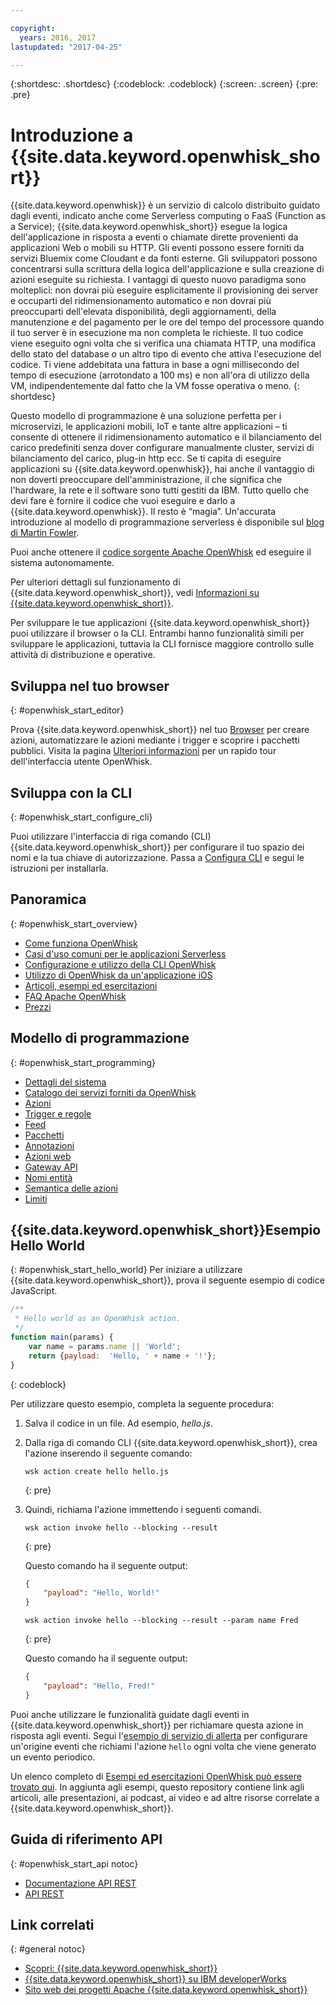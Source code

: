 ```yaml
---

copyright:
  years: 2016, 2017
lastupdated: "2017-04-25"

---
```


{:shortdesc: .shortdesc}
{:codeblock: .codeblock}
{:screen: .screen}
{:pre: .pre}

# Introduzione a {{site.data.keyword.openwhisk_short}}


{{site.data.keyword.openwhisk}} è un servizio di calcolo distribuito guidato dagli eventi, indicato anche come Serverless computing o FaaS (Function as a Service); {{site.data.keyword.openwhisk_short}} esegue la logica dell'applicazione in risposta a eventi o chiamate dirette provenienti da applicazioni Web o mobili su HTTP. Gli eventi possono essere forniti da servizi Bluemix come Cloudant e da fonti esterne. Gli sviluppatori possono concentrarsi sulla scrittura della logica dell'applicazione e sulla creazione di azioni eseguite su richiesta.
I vantaggi di questo nuovo paradigma sono molteplici: non dovrai più eseguire esplicitamente il provisioning dei server e occuparti del ridimensionamento automatico e non dovrai più preoccuparti dell'elevata disponibilità, degli aggiornamenti, della manutenzione e del pagamento per le ore del tempo del processore quando il tuo server è in esecuzione ma non completa le richieste.
Il tuo codice viene eseguito ogni volta che si verifica una chiamata HTTP, una modifica dello stato del database o un altro tipo di evento che attiva l'esecuzione del codice.
Ti viene addebitata una fattura in base a ogni millisecondo del tempo di esecuzione (arrotondato a 100 ms) e non all'ora di utilizzo della VM, indipendentemente dal fatto che la VM fosse operativa o meno.
{: shortdesc}

Questo modello di programmazione è una soluzione perfetta per i microservizi, le applicazioni mobili, IoT e tante altre applicazioni – ti consente di ottenere il ridimensionamento automatico e il bilanciamento del carico predefiniti senza dover configurare manualmente cluster, servizi di bilanciamento del carico, plug-in http ecc. Se ti capita di eseguire applicazioni su {{site.data.keyword.openwhisk}}, hai anche il vantaggio di non doverti preoccupare dell'amministrazione, il che significa che l'hardware, la rete e il software sono tutti gestiti da IBM. Tutto quello che devi fare è fornire il codice che vuoi eseguire e darlo a {{site.data.keyword.openwhisk}}. Il resto è “magia”. Un'accurata introduzione al modello di programmazione serverless è disponibile sul [blog di Martin Fowler](https://martinfowler.com/articles/serverless.html).

Puoi anche ottenere il [codice sorgente Apache OpenWhisk](https://github.com/openwhisk/openwhisk) ed eseguire il sistema autonomamente.

Per ulteriori dettagli sul funzionamento di {{site.data.keyword.openwhisk_short}}, vedi [Informazioni su {{site.data.keyword.openwhisk_short}}](./openwhisk_about.html).

Per sviluppare le tue applicazioni {{site.data.keyword.openwhisk_short}} puoi utilizzare il browser o la CLI.
Entrambi hanno funzionalità simili per sviluppare le applicazioni, tuttavia la CLI fornisce maggiore controllo sulle attività di distribuzione e operative.

## Sviluppa nel tuo browser
{: #openwhisk_start_editor}

Prova {{site.data.keyword.openwhisk_short}} nel tuo [Browser](https://console.{DomainName}/openwhisk/editor) per creare azioni, automatizzare le azioni mediante i trigger e scoprire i pacchetti pubblici. 
Visita la pagina [Ulteriori informazioni](https://console.{DomainName}/openwhisk/learn) per un rapido tour dell'interfaccia utente OpenWhisk.

## Sviluppa con la CLI
{: #openwhisk_start_configure_cli}

Puoi utilizzare l'interfaccia di riga comando (CLI) {{site.data.keyword.openwhisk_short}} per configurare il tuo spazio dei nomi e la tua chiave di autorizzazione.
Passa a [Configura CLI](https://console.{DomainName}/openwhisk/cli) e segui le istruzioni per installarla.

## Panoramica
{: #openwhisk_start_overview}
- [Come funziona OpenWhisk](./openwhisk_about.html)
- [Casi d'uso comuni per le applicazioni Serverless](./openwhisk_use_cases.html)
- [Configurazione e utilizzo della CLI OpenWhisk](./openwhisk_cli.html)
- [Utilizzo di OpenWhisk da un'applicazione iOS](./openwhisk_mobile_sdk.html)
- [Articoli, esempi ed esercitazioni](https://github.com/openwhisk/openwhisk-external-resources)
- [FAQ Apache OpenWhisk](http://openwhisk.org/faq)
- [Prezzi](https://console.ng.bluemix.net/openwhisk/learn/pricing)

## Modello di programmazione
{: #openwhisk_start_programming}
- [Dettagli del sistema](./openwhisk_reference.html)
- [Catalogo dei servizi forniti da OpenWhisk](./openwhisk_catalog.html)
- [Azioni](./openwhisk_actions.html)
- [Trigger e regole](./openwhisk_triggers_rules.html)
- [Feed](./openwhisk_feeds.html)
- [Pacchetti](./openwhisk_packages.html)
- [Annotazioni](./openwhisk_annotations.html)
- [Azioni web](./openwhisk_webactions.html)
- [Gateway API](./openwhisk_apigateway.html)
- [Nomi entità](./openwhisk_reference.html#openwhisk_entities)
- [Semantica delle azioni](./openwhisk_reference.html#openwhisk_semantics)
- [Limiti](./openwhisk_reference.html#openwhisk_syslimits)

## {{site.data.keyword.openwhisk_short}}Esempio Hello World
{: #openwhisk_start_hello_world}
Per iniziare a utilizzare {{site.data.keyword.openwhisk_short}}, prova il seguente esempio di codice JavaScript.

```javascript
/**
 * Hello world as an OpenWhisk action.
 */
function main(params) {
    var name = params.name || 'World';
    return {payload:  'Hello, ' + name + '!'};
}
```
{: codeblock}

Per utilizzare questo esempio, completa la seguente procedura:

1. Salva il codice in un file. Ad esempio, *hello.js*.

2. Dalla riga di comando CLI {{site.data.keyword.openwhisk_short}}, crea l'azione inserendo il seguente comando:

    ```
    wsk action create hello hello.js
    ```
    {: pre}

3. Quindi, richiama l'azione immettendo i seguenti comandi.

    ```
    wsk action invoke hello --blocking --result
    ```
    {: pre}  

    Questo comando ha il seguente output:

    ```json
    {
        "payload": "Hello, World!"
    }
    ```
    
    ```
    wsk action invoke hello --blocking --result --param name Fred
    ```
    {: pre}  

    Questo comando ha il seguente output:

    ```json
    {
        "payload": "Hello, Fred!"
    }
    ```

Puoi anche utilizzare le funzionalità guidate dagli eventi in {{site.data.keyword.openwhisk_short}} per richiamare questa azione in risposta agli eventi. Segui l'[esempio di servizio di allerta](./openwhisk_packages.html#openwhisk_packages_trigger) per configurare un'origine eventi che richiami l'azione `hello` ogni volta che viene generato un evento periodico.

Un elenco completo di [Esempi ed esercitazioni OpenWhisk può essere trovato qui](https://github.com/openwhisk/openwhisk-external-resources#sample-applications). In aggiunta agli esempi, questo repository contiene link agli articoli, alle presentazioni, ai podcast, ai video e ad altre risorse correlate a {{site.data.keyword.openwhisk_short}}.

## Guida di riferimento API
{: #openwhisk_start_api notoc}
* [Documentazione API REST](./openwhisk_reference.html#openwhisk_ref_restapi)
* [API REST](https://console.{DomainName}/apidocs/98)

## Link correlati
{: #general notoc}
* [Scopri: {{site.data.keyword.openwhisk_short}}](http://www.ibm.com/cloud-computing/bluemix/openwhisk/)
* [{{site.data.keyword.openwhisk_short}} su IBM developerWorks](https://developer.ibm.com/openwhisk/)
* [Sito web dei progetti Apache {{site.data.keyword.openwhisk_short}}](http://openwhisk.org)
